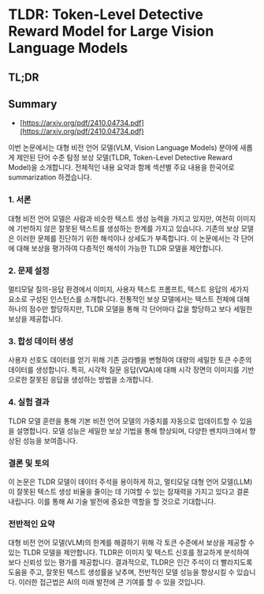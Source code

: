 # TLDR: Token-Level Detective Reward Model for Large Vision Language Models
## TL;DR
## Summary
- [https://arxiv.org/pdf/2410.04734.pdf](https://arxiv.org/pdf/2410.04734.pdf)

이번 논문에서는 대형 비전 언어 모델(VLM, Vision Language Models) 분야에 새롭게 제안된 단어 수준 탐정 보상 모델(TLDR, Token-Level Detective Reward Model)을 소개합니다. 전체적인 내용 요약과 함께 섹션별 주요 내용을 한국어로 summarization 하겠습니다.

### 1. 서론
대형 비전 언어 모델은 사람과 비슷한 텍스트 생성 능력을 가지고 있지만, 여전히 이미지에 기반하지 않은 잘못된 텍스트를 생성하는 한계를 가지고 있습니다. 기존의 보상 모델은 이러한 문제를 진단하기 위한 해석이나 상세도가 부족합니다. 이 논문에서는 각 단어에 대해 보상을 평가하여 다층적인 해석이 가능한 TLDR 모델을 제안합니다.

### 2. 문제 설정
멀티모달 질의-응답 환경에서 이미지, 사용자 텍스트 프롬프트, 텍스트 응답의 세가지 요소로 구성된 인스턴스를 소개합니다. 전통적인 보상 모델에서는 텍스트 전체에 대해 하나의 점수만 할당하지만, TLDR 모델을 통해 각 단어마다 값을 할당하고 보다 세밀한 보상을 제공합니다.

### 3. 합성 데이터 생성
사용자 선호도 데이터를 얻기 위해 기존 금라벨을 변형하여 대량의 세밀한 토큰 수준의 데이터를 생성합니다. 특히, 시각적 질문 응답(VQA)에 대해 시각 장면의 이미지를 기반으로한 잘못된 응답을 생성하는 방법을 소개합니다.

### 4. 실험 결과
TLDR 모델 훈련을 통해 기본 비전 언어 모델의 가중치를 자동으로 업데이트할 수 있음을 설명합니다. 모델 성능은 세밀한 보상 기법을 통해 향상되며, 다양한 벤치마크에서 향상된 성능을 보여줍니다.

### 결론 및 토의
이 논문은 TLDR 모델이 데이터 주석을 용이하게 하고, 멀티모달 대형 언어 모델(LLM)이 잘못된 텍스트 생성 비율을 줄이는 데 기여할 수 있는 잠재력을 가지고 있다고 결론 내립니다. 이를 통해 AI 기술 발전에 중요한 역할을 할 것으로 기대합니다.

### 전반적인 요약
대형 비전 언어 모델(VLM)의 한계를 해결하기 위해 각 토큰 수준에서 보상을 제공할 수 있는 TLDR 모델을 제안합니다. TLDR은 이미지 및 텍스트 신호를 정교하게 분석하여 보다 신뢰성 있는 평가를 제공합니다. 결과적으로, TLDR은 인간 주석이 더 빨라지도록 도움을 주고, 잘못된 텍스트 생성률을 낮추며, 전반적인 모델 성능을 향상시킬 수 있습니다. 이러한 접근법은 AI의 미래 발전에 큰 기여를 할 수 있을 것입니다. 